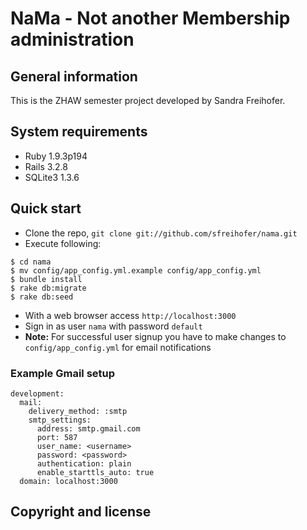 # NaMa - Not another Membership administration

## General information

This is the ZHAW semester project developed by Sandra Freihofer.

## System requirements

* Ruby 1.9.3p194
* Rails 3.2.8
* SQLite3 1.3.6

## Quick start

* Clone the repo, `git clone git://github.com/sfreihofer/nama.git`
* Execute following:

```
$ cd nama
$ mv config/app_config.yml.example config/app_config.yml
$ bundle install
$ rake db:migrate
$ rake db:seed
```

* With a web browser access `http://localhost:3000`
* Sign in as user `nama` with password `default`
* **Note:** For successful user signup you have to make changes to `config/app_config.yml` for email notifications

### Example Gmail setup

```
development:
  mail:
    delivery_method: :smtp
    smtp_settings:
      address: smtp.gmail.com
      port: 587
      user_name: <username>
      password: <password>
      authentication: plain
      enable_starttls_auto: true
  domain: localhost:3000
```

## Copyright and license

